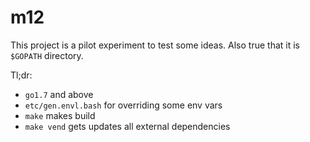 # m12

This project is a pilot experiment to test some ideas. Also true  that it is `$GOPATH` directory.

Tl;dr:
- `go1.7` and above
- `etc/gen.envl.bash` for overriding some env vars
- `make` makes build
- `make vend` gets updates all external dependencies

